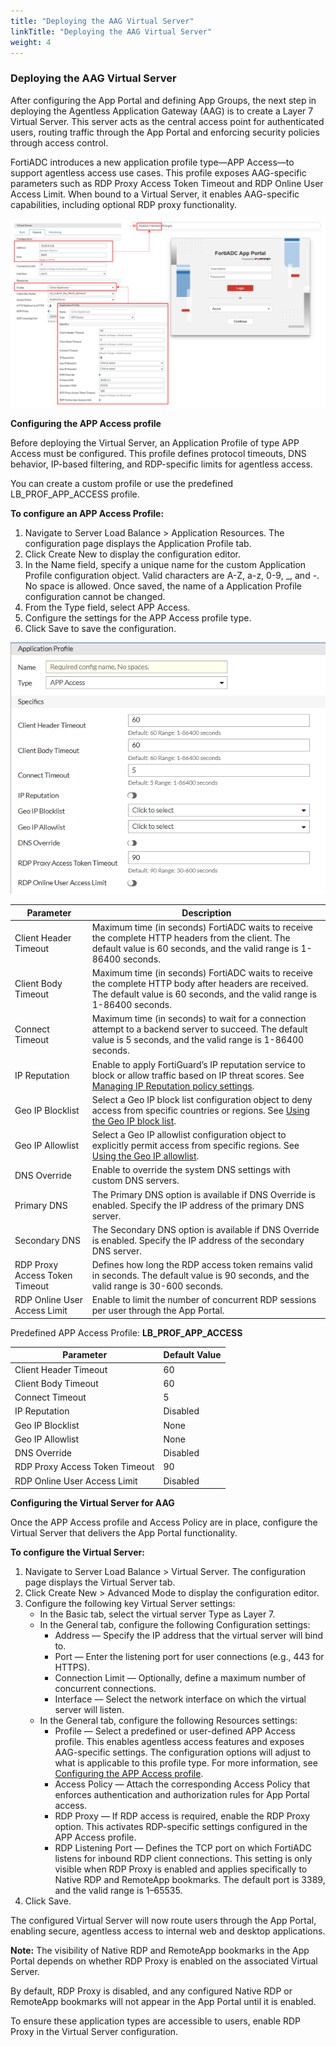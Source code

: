 ```yaml
---
title: "Deploying the AAG Virtual Server"
linkTitle: "Deploying the AAG Virtual Server"
weight: 4
---
```


### Deploying the AAG Virtual Server

After configuring the App Portal and defining App Groups, the next step in deploying the Agentless Application Gateway (AAG) is to create a Layer 7 Virtual Server. This server acts as the central access point for authenticated users, routing traffic through the App Portal and enforcing security policies through access control.

FortiADC introduces a new application profile type—APP Access—to support agentless access use cases. This profile exposes AAG-specific parameters such as RDP Proxy Access Token Timeout and RDP Online User Access Limit. When bound to a Virtual Server, it enables AAG-specific capabilities, including optional RDP proxy functionality.

![](aag14.png)

**Configuring the APP Access profile**

Before deploying the Virtual Server, an Application Profile of type APP Access must be configured. This profile defines protocol timeouts, DNS behavior, IP-based filtering, and RDP-specific limits for agentless access.

You can create a custom profile or use the predefined LB_PROF_APP_ACCESS profile.

**To configure an APP Access Profile:**
1. Navigate to Server Load Balance > Application Resources. The configuration page displays the Application Profile tab.
2. Click Create New to display the configuration editor.
3. In the Name field, specify a unique name for the custom Application Profile configuration object. Valid characters are A-Z, a-z, 0-9, _, and -. No space is allowed. Once saved, the name of a Application Profile configuration cannot be changed.
4. From the Type field, select APP Access.
5. Configure the settings for the APP Access profile type.
6. Click Save to save the configuration.

![](aag15.png)

|Parameter| Description                                                                                                                                                                                                                                                                                             |
|---------|---------------------------------------------------------------------------------------------------------------------------------------------------------------------------------------------------------------------------------------------------------------------------------------------------------|
|Client Header Timeout| Maximum time (in seconds) FortiADC waits to receive the complete HTTP headers from the client. The default value is 60 seconds, and the valid range is 1-86400 seconds.                                                                                                                                 |
|Client Body Timeout| Maximum time (in seconds) FortiADC waits to receive the complete HTTP body after headers are received. The default value is 60 seconds, and the valid range is 1-86400 seconds.                                                                                                                         |
|Connect Timeout| 	Maximum time (in seconds) to wait for a connection attempt to a backend server to succeed. The default value is 5 seconds, and the valid range is 1-86400 seconds.                                                                                                                                     |
|IP Reputation| Enable to apply FortiGuard’s IP reputation service to block or allow traffic based on IP threat scores. See [Managing IP Reputation policy settings](https://docs.fortinet.com/document/fortiadc/8.0.0/administration-guide/675398/managing-ip-reputation-policy-settings#security_2079013532_1121482). |
|Geo IP Blocklist| Select a Geo IP block list configuration object to deny access from specific countries or regions. See [Using the Geo IP block list](https://docs.fortinet.com/document/fortiadc/8.0.0/administration-guide/016105/using-the-geo-ip-block-list#security_2079013532_1150147).                            |
|Geo IP Allowlist| Select a Geo IP allowlist configuration object to explicitly permit access from specific regions. See [Using the Geo IP allowlist](https://docs.fortinet.com/document/fortiadc/8.0.0/administration-guide/788718/geo_allowlist.htm).                                                                                                                                                                   |
|DNS Override| Enable to override the system DNS settings with custom DNS servers.                                                                                                                                                                                                                                     |
|Primary DNS| The Primary DNS option is available if DNS Override is enabled. Specify the IP address of the primary DNS server.                                                                                                                                                                                       |
|Secondary DNS| The Secondary DNS option is available if DNS Override is enabled. Specify the IP address of the secondary DNS server.                                                                                                                                                                                   |
|RDP Proxy Access Token Timeout| Defines how long the RDP access token remains valid in seconds. The default value is 90 seconds, and the valid range is 30-600 seconds.                                                                                                                                                                 |
|RDP Online User Access Limit| Enable to limit the number of concurrent RDP sessions per user through the App Portal.                                                                                                                                                                                                                  |

Predefined APP Access Profile: **LB_PROF_APP_ACCESS**

|Parameter|Default Value|
|---------|-------------|
|Client Header Timeout|60|
|Client Body Timeout|60|
|Connect Timeout|5|
|IP Reputation|Disabled|
|Geo IP Blocklist|None|
|Geo IP Allowlist|None|
|DNS Override|Disabled|
|RDP Proxy Access Token Timeout|90|
|RDP Online User Access Limit|Disabled|

**Configuring the Virtual Server for AAG**

Once the APP Access profile and Access Policy are in place, configure the Virtual Server that delivers the App Portal functionality.

**To configure the Virtual Server:**

1. Navigate to Server Load Balance > Virtual Server. The configuration page displays the Virtual Server tab.
2. Click Create New > Advanced Mode to display the configuration editor. 
3. Configure the following key Virtual Server settings:
   - In the Basic tab, select the virtual server Type as Layer 7. 
   - In the General tab, configure the following Configuration settings:
     - Address — Specify the IP address that the virtual server will bind to. 
     - Port — Enter the listening port for user connections (e.g., 443 for HTTPS). 
     - Connection Limit — Optionally, define a maximum number of concurrent connections. 
     - Interface — Select the network interface on which the virtual server will listen.
   - In the General tab, configure the following Resources settings:
     - Profile — Select a predefined or user-defined APP Access profile. This enables agentless access features and exposes AAG-specific settings. The configuration options will adjust to what is applicable to this profile type. For more information, see [Configuring the APP Access profile](https://docs.fortinet.com/document/fortiadc/8.0.0/administration-guide/788718/deploying-the-aag-virtual-server#Configuring_app_access). 
     - Access Policy — Attach the corresponding Access Policy that enforces authentication and authorization rules for App Portal access. 
     - RDP Proxy — If RDP access is required, enable the RDP Proxy option. This activates RDP-specific settings configured in the APP Access profile. 
     - RDP Listening Port — Defines the TCP port on which FortiADC listens for inbound RDP client connections. This setting is only visible when RDP Proxy is enabled and applies specifically to Native RDP and RemoteApp bookmarks. The default port is 3389, and the valid range is 1–65535.
4. Click Save.

The configured Virtual Server will now route users through the App Portal, enabling secure, agentless access to internal web and desktop applications.

**Note:** The visibility of Native RDP and RemoteApp bookmarks in the App Portal depends on whether RDP Proxy is enabled on the associated Virtual Server.

By default, RDP Proxy is disabled, and any configured Native RDP or RemoteApp bookmarks will not appear in the App Portal until it is enabled.

To ensure these application types are accessible to users, enable RDP Proxy in the Virtual Server configuration.